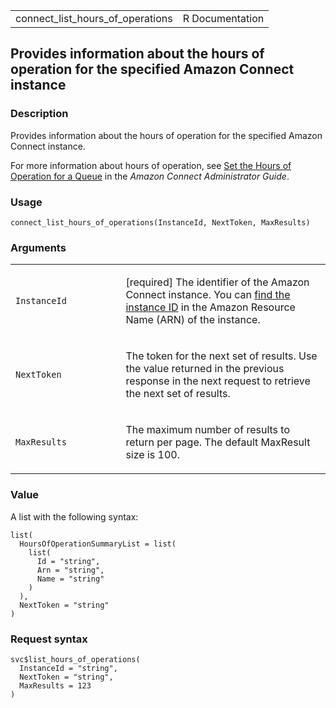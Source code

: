 <table style="width: 100%;">
<tbody>
<tr class="odd">
<td>connect_list_hours_of_operations</td>
<td style="text-align: right;">R Documentation</td>
</tr>
</tbody>
</table>

## Provides information about the hours of operation for the specified Amazon Connect instance

### Description

Provides information about the hours of operation for the specified
Amazon Connect instance.

For more information about hours of operation, see [Set the Hours of
Operation for a
Queue](https://docs.aws.amazon.com/connect/latest/adminguide/set-hours-operation.html)
in the *Amazon Connect Administrator Guide*.

### Usage

    connect_list_hours_of_operations(InstanceId, NextToken, MaxResults)

### Arguments

<table>
<colgroup>
<col style="width: 35%" />
<col style="width: 65%" />
</colgroup>
<tbody>
<tr class="odd">
<td><code
id="connect_list_hours_of_operations_:_InstanceId">InstanceId</code></td>
<td><p>[required] The identifier of the Amazon Connect instance. You can
<a
href="https://docs.aws.amazon.com/connect/latest/adminguide/find-instance-arn.html">find
the instance ID</a> in the Amazon Resource Name (ARN) of the
instance.</p></td>
</tr>
<tr class="even">
<td><code
id="connect_list_hours_of_operations_:_NextToken">NextToken</code></td>
<td><p>The token for the next set of results. Use the value returned in
the previous response in the next request to retrieve the next set of
results.</p></td>
</tr>
<tr class="odd">
<td><code
id="connect_list_hours_of_operations_:_MaxResults">MaxResults</code></td>
<td><p>The maximum number of results to return per page. The default
MaxResult size is 100.</p></td>
</tr>
</tbody>
</table>

### Value

A list with the following syntax:

    list(
      HoursOfOperationSummaryList = list(
        list(
          Id = "string",
          Arn = "string",
          Name = "string"
        )
      ),
      NextToken = "string"
    )

### Request syntax

    svc$list_hours_of_operations(
      InstanceId = "string",
      NextToken = "string",
      MaxResults = 123
    )
